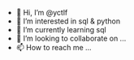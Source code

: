 - 👋 Hi, I’m @yctlf
- 👀 I’m interested in sql & python
- 🌱 I’m currently learning sql
- 💞️ I’m looking to collaborate on ...
- 📫 How to reach me ...

<!---
yctlf/yctlf is a ✨ special ✨ repository because its `README.md` (this file) appears on your GitHub profile.
You can click the Preview link to take a look at your changes.
--->
